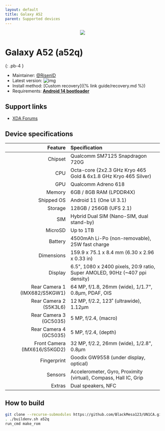 ```yaml
---
layout: default
title: Galaxy A52
parent: Supported devices
---
```


<p align="center">
  <img loading="lazy" src="/assets/images/a52.png"/>
</p>

# Galaxy A52 (a52q)
{: .pb-4 }
- Maintainer: [@RisenID](https://github.com/RisenID)
- Latest version: ![img](https://img.shields.io/github/v/release/BlackMesa123/UN1CA?filter=a52q*&style=flat-square&color=89bcff)
- Install method: [Custom recovery]({% link guide/recovery.md %})
- Requirements: [**Android 14 bootloader**](https://github.com/Simon1511/a52q-a72q-fw/releases/tag/A525FXXU6EWL3)

## Support links

- [XDA Forums](https://xdaforums.com/f/samsung-galaxy-a52-4g.12131/)

## Device specifications

| Feature                       | Specification                                                               |
| ----------------------------: | :-------------------------------------------------------------------------- |
| Chipset                       | Qualcomm SM7125 Snapdragon 720G                                             |
| CPU                           | Octa-core (2x2.3 GHz Kryo 465 Gold & 6x1.8 GHz Kryo 465 Silver)             |
| GPU                           | Qualcomm Adreno 618                                                         |
| Memory                        | 6GB / 8GB RAM (LPDDR4X)                                                     |
| Shipped OS                    | Android 11 (One UI 3.1)                                                     |
| Storage                       | 128GB / 256GB (UFS 2.1)                                                     |
| SIM                           | Hybrid Dual SIM (Nano-SIM, dual stand-by)                                   |
| MicroSD                       | Up to 1TB                                                                   |
| Battery                       | 4500mAh Li-Po (non-removable), 25W fast charge                              |
| Dimensions                    | 159.9 x 75.1 x 8.4 mm (6.30 x 2.96 x 0.33 in)                               |
| Display                       | 6.5", 1080 x 2400 pixels, 20:9 ratio, Super AMOLED, 90Hz (~407 ppi density) |
| Rear Camera 1 (IMX682/S5KGW1) | 64 MP, f/1.8, 26mm (wide), 1/1.7", 0.8µm, PDAF, OIS                         |
| Rear Camera 2 (S5K3L6)        | 12 MP, f/2.2, 123˚ (ultrawide), 1.12µm                                      |
| Rear Camera 3 (GC5035)        | 5 MP, f/2.4, (macro)                                                        |
| Rear Camera 4 (GC5035)        | 5 MP, f/2.4, (depth)                                                        |
| Front Camera (IMX616/S5KGD2)  | 32 MP, f/2.2, 26mm (wide), 1/2.8", 0.8µm                                    |
| Fingerprint                   | Goodix GW9558 (under display, optical)                                      |
| Sensors                       | Accelerometer, Gyro, Proximity (virtual), Compass, Hall IC, Grip            |
| Extras                        | Dual speakers, NFC                                                          |

## How to build

```bash
git clone --recurse-submodules https://github.com/BlackMesa123/UN1CA.git && cd UN1CA
. ./buildenv.sh a52q
run_cmd make_rom
```
